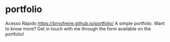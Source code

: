 # portfolio

Acesso Rápido https://brnofreire.github.io/portfolio/
A simple portfolio. Want to know more? Get in touch with me through the form available on the portfolio!
